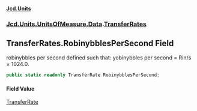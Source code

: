 #### [Jcd.Units](index 'index')
### [Jcd.Units.UnitsOfMeasure.Data](Jcd.Units.UnitsOfMeasure.Data 'Jcd.Units.UnitsOfMeasure.Data').[TransferRates](TransferRates 'Jcd.Units.UnitsOfMeasure.Data.TransferRates')

## TransferRates.RobinybblesPerSecond Field

robinybbles per second defined such that: yobinybbles per second = Rin/s × 1024.0.

```csharp
public static readonly TransferRate RobinybblesPerSecond;
```

#### Field Value
[TransferRate](TransferRate 'Jcd.Units.UnitTypes.TransferRate')
